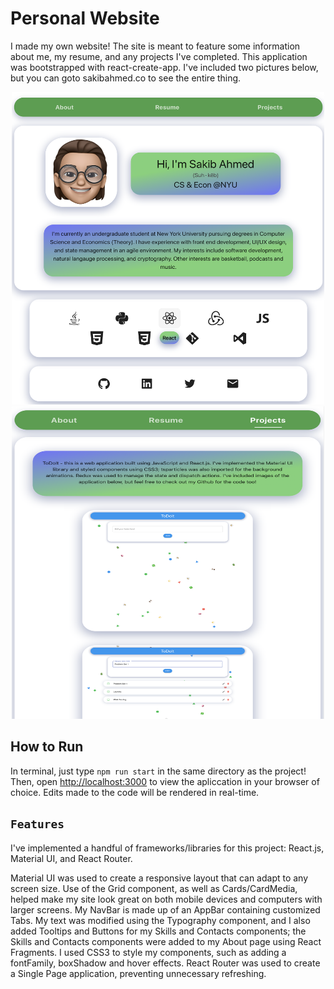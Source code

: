 # Personal Website

I made my own website! The site is meant to feature some information about me, my resume, and any projects I've completed. This application was bootstrapped with react-create-app. I've included two pictures below, but you can goto sakibahmed.co to see the entire thing. 

<p align="center">
<img src="/demopics/portfoliotooltippic.png" width="500" height="500">
<img src="/demopics/portfolioprojectspic.png" width="500" height="500">
<p/>

## How to Run

In terminal, just type `npm run start` in the same directory as the project! Then, open [http://localhost:3000](http://localhost:3000) to view the apliccation in 
your browser of choice. Edits made to the code will be rendered in real-time. 

## `Features`

I've implemented a handful of frameworks/libraries for this project: React.js, Material UI, and React Router. 

Material UI was used to create a responsive layout that can adapt to any screen size. Use of the Grid component, as well as Cards/CardMedia, helped make my site look great on both mobile devices and computers with larger screens. My NavBar is made up of an AppBar containing customized Tabs. My text was modified using the Typography component, and I also added Tooltips and Buttons for my Skills and Contacts components; the Skills and Contacts components were added to my About page using React Fragments. I used CSS3 to style my components, such as adding a fontFamily, boxShadow and hover effects. React Router was used to create a Single Page application, preventing unnecessary refreshing. 








